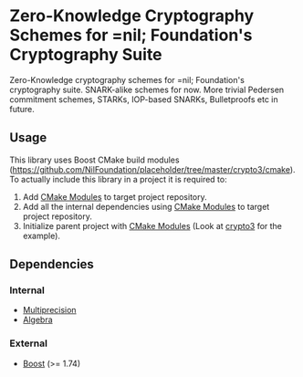 # Zero-Knowledge Cryptography Schemes for =nil; Foundation's Cryptography Suite

Zero-Knowledge cryptography schemes for =nil; Foundation's cryptography suite.
SNARK-alike schemes for now. More trivial Pedersen commitment schemes, STARKs,
IOP-based SNARKs, Bulletproofs etc in future.

## Usage

This library uses Boost CMake build modules (https://github.com/NilFoundation/placeholder/tree/master/crypto3/cmake).
To actually include this library in a project it is required to:

1. Add [CMake Modules](https://github.com/NilFoundation/placeholder/tree/master/crypto3/cmake) to target project repository.
2. Add all the internal dependencies using [CMake Modules](https://github.com/NilFoundation/placeholder/tree/master/crypto3/cmake) to target project repository.
3. Initialize parent project with [CMake Modules](https://github.com/NilFoundation/placeholder/tree/master/crypto3/cmake) (Look at [crypto3](https://github.com/NilFoundation/placeholder/tree/master/crypto3) for the example).

## Dependencies

### Internal

* [Multiprecision](https://github.com/NilFoundation/placeholder/tree/master/crypto3/libs/multiprecision)
* [Algebra](https://github.com/NilFoundation/placeholder/tree/master/crypto3/libs/algebra)

### External

* [Boost](https://boost.org) (>= 1.74)
